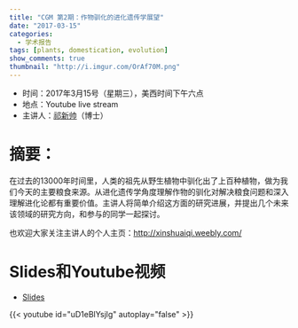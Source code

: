 ```yaml
---
title: "CGM 第2期：作物驯化的进化遗传学展望"
date: "2017-03-15"
categories:
  - 学术报告
tags: [plants, domestication, evolution]
show_comments: true
thumbnail: "http://i.imgur.com/OrAf70M.png"
---
```


- 时间：2017年3月15号（星期三），美西时间下午六点
- 地点：Youtube live stream
- 主讲人：[祁新帅](http://xinshuaiqi.weebly.com/)（博士）

# 摘要：
在过去的13000年时间里，人类的祖先从野生植物中驯化出了上百种植物，做为我们今天的主要粮食来源。从进化遗传学角度理解作物的驯化对解决粮食问题和深入理解进化论都有重要价值。主讲人将简单介绍这方面的研究进展，并提出几个未来该领域的研究方向，和参与的同学一起探讨。

也欢迎大家关注主讲人的个人主页：http://xinshuaiqi.weebly.com/

# Slides和Youtube视频

- [Slides](https://drive.google.com/file/d/0B5AMUSPwO4lrVUc2QVA5WnRKSW8/view?usp=sharing)

{{< youtube id="uD1eBlYsjlg" autoplay="false" >}}

